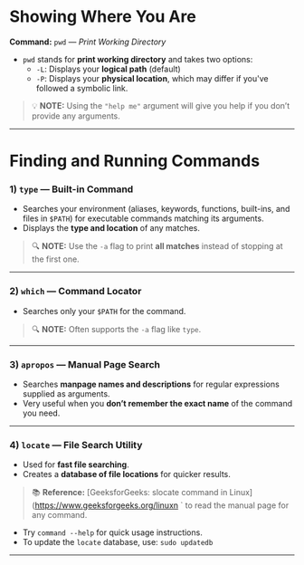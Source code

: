 # Showing Where You Are

**Command:** `pwd` — *Print Working Directory*

- `pwd` stands for **print working directory** and takes two options:
  - `-L`: Displays your **logical path** (default)
  - `-P`: Displays your **physical location**, which may differ if you've followed a symbolic link.

> 💡 **NOTE:** Using the `"help me"` argument will give you help if you don’t provide any arguments.

---

# Finding and Running Commands

### 1) `type` — Built-in Command

- Searches your environment (aliases, keywords, functions, built-ins, and files in `$PATH`) for executable commands matching its arguments.
- Displays the **type and location** of any matches.

> 🔍 **NOTE:** Use the `-a` flag to print **all matches** instead of stopping at the first one.

---

### 2) `which` — Command Locator

- Searches only your `$PATH` for the command.

> 🔍 **NOTE:** Often supports the `-a` flag like `type`.

---

### 3) `apropos` — Manual Page Search

- Searches **manpage names and descriptions** for regular expressions supplied as arguments.
- Very useful when you **don’t remember the exact name** of the command you need.

---

### 4) `locate` — File Search Utility

- Used for **fast file searching**.
- Creates a **database of file locations** for quicker results.

> 📚 **Reference:** [GeeksforGeeks: slocate command in Linux](https://www.geeksforgeeks.org/linuxn <command>` to read the manual page for any command.
- Try `command --help` for quick usage instructions.
- To update the `locate` database, use: `sudo updatedb`

---

